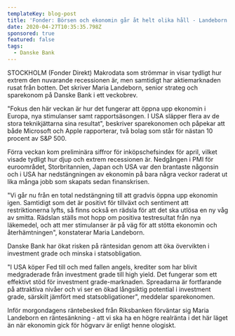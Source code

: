 ```yaml
---
templateKey: blog-post
title: 'Fonder: Börsen och ekonomin går åt helt olika håll - Landeborn'
date: 2020-04-27T10:35:35.798Z
sponsored: true
featured: false
tags:
  - Danske Bank
---
```

STOCKHOLM (Fonder Direkt) Makrodata som strömmar in visar tydligt hur extrem den nuvarande recessionen är, men samtidigt har aktiemarknaden rusat från botten. Det skriver Maria Landeborn, senior strateg och sparekonom på Danske Bank i ett veckobrev.

"Fokus den här veckan är hur det fungerar att öppna upp ekonomin i Europa, nya stimulanser samt rapportsäsongen. I USA släpper flera av de stora teknikjättarna sina resultat", beskriver sparekonomen och påpekar att både Microsoft och Apple rapporterar, två bolag som står för nästan 10 procent av S&P 500.

Förra veckan kom preliminära siffror för inköpschefsindex för april, vilket visade tydligt hur djup och extrem recessionen är. Nedgången i PMI för euroområdet, Storbritannien, Japan och USA var den brantaste någonsin och i USA har nedstängningen av ekonomin på bara några veckor raderat ut lika många jobb som skapats sedan finanskrisen.

"Vi går nu från en total nedstängning till att gradvis öppna upp ekonomin igen. Samtidigt som det är positivt för tillväxt och sentiment att restriktionerna lyfts, så finns också en rädsla för att det ska utlösa en ny våg av smitta. Rädslan ställs mot hopp om positiva testresultat från nya läkemedel, och att mer stimulanser är på väg för att stötta ekonomin och återhämtningen", konstaterar Maria Landeborn.

Danske Bank har ökat risken på räntesidan genom att öka övervikten i investment grade och minska i statsobligation.

"I USA köper Fed till och med fallen angels, krediter som har blivit medgraderade från investment grade till high yield. Det fungerar som ett effektivt stöd för investment grade-marknaden. Spreadarna är fortfarande på attraktiva nivåer och vi ser en ökad långsiktig potential i investment grade, särskilt jämfört med statsobligationer", meddelar sparekonomen.

Inför morgondagens räntebesked från Riksbanken förväntar sig Maria Landeborn en räntesänkning - att vi ska ha en högre realränta i det här läget än när ekonomin gick för högvarv är enligt henne ologiskt.